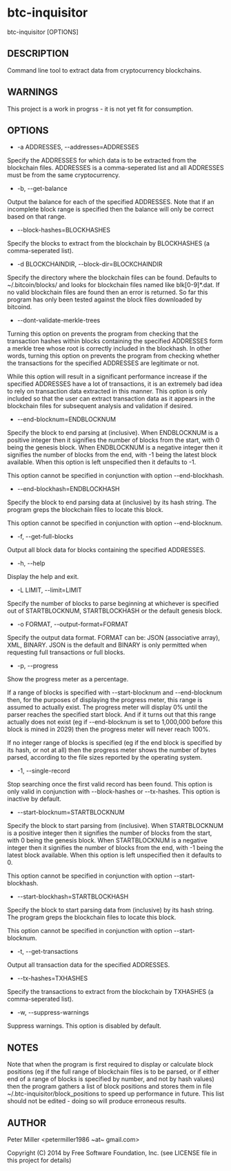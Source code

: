 btc-inquisitor
==========

   btc-inquisitor [OPTIONS]

DESCRIPTION
----------

Command line tool to extract data from cryptocurrency blockchains.

WARNINGS
----------

This project is a work in progrss - it is not yet fit for consumption.

OPTIONS
----------

-   -a ADDRESSES, --addresses=ADDRESSES

Specify the ADDRESSES for which data is to be extracted from the blockchain files. ADDRESSES is a comma-seperated list and all ADDRESSES must be from the same cryptocurrency.

-   -b, --get-balance

Output the balance for each of the specified ADDRESSES. Note that if an incomplete block range is specified then the balance will only be correct based on that range.

-   --block-hashes=BLOCKHASHES

Specify the blocks to extract from the blockchain by BLOCKHASHES (a comma-seperated list).

-   -d BLOCKCHAINDIR, --block-dir=BLOCKCHAINDIR

Specify the directory where the blockchain files can be found. Defaults to ~/.bitcoin/blocks/ and looks for blockchain files named like blk[0-9]*.dat. If no valid blockchain files are found then an error is returned. So far this program has only been tested against the block files downloaded by bitcoind.

-   --dont-validate-merkle-trees

Turning this option on prevents the program from checking that the transaction hashes within blocks containing the specified ADDRESSES form a merkle tree whose root is correctly included in the blockhash. In other words, turning this option on prevents the program from checking whether the transactions for the specified ADDRESSES are legitimate or not.

While this option will result in a significant performance increase if the specified ADDRESSES have a lot of transactions, it is an extremely bad idea to rely on transaction data extracted in this manner. This option is only included so that the user can extract transaction data as it appears in the blockchain files for subsequent analysis and validation if desired.

-   --end-blocknum=ENDBLOCKNUM

Specify the block to end parsing at (inclusive). When ENDBLOCKNUM is a positive integer then it signifies the number of blocks from the start, with 0 being the genesis block. When ENDBLOCKNUM is a negative integer then it signifies the number of blocks from the end, with -1 being the latest block available. When this option is left unspecified then it defaults to -1.

This option cannot be specified in conjunction with option --end-blockhash.

-   --end-blockhash=ENDBLOCKHASH

Specify the block to end parsing data at (inclusive) by its hash string. The program greps the blockchain files to locate this block.

This option cannot be specified in conjunction with option --end-blocknum.

-   -f, --get-full-blocks

Output all block data for blocks containing the specified ADDRESSES.

-   -h, --help

Display the help and exit.

-   -L LIMIT, --limit=LIMIT

Specify the number of blocks to parse beginning at whichever is specified out of STARTBLOCKNUM, STARTBLOCKHASH or the default genesis block.

-   -o FORMAT, --output-format=FORMAT

Specify the output data format. FORMAT can be: JSON (associative array), XML, BINARY. JSON is the default and BINARY is only permitted when requesting full transactions or full blocks.

-   -p, --progress

Show the progress meter as a percentage.

If a range of blocks is specified with --start-blocknum and --end-blocknum then, for the purposes of displaying the progress meter, this range is assumed to actually exist. The progress meter will display 0% until the parser reaches the specified start block. And if it turns out that this range actually does not exist (eg if --end-blocknum is set to 1,000,000 before this block is mined in 2029) then the progress meter will never reach 100%.

If no integer range of blocks is specified (eg if the end block is specified by its hash, or not at all) then the progress meter shows the number of bytes parsed, according to the file sizes reported by the operating system.

-   -1, --single-record

Stop searching once the first valid record has been found. This option is only valid in conjunction with --block-hashes or --tx-hashes. This option is inactive by default.

-   --start-blocknum=STARTBLOCKNUM

Specify the block to start parsing from (inclusive). When STARTBLOCKNUM is a positive integer then it signifies the number of blocks from the start, with 0 being the genesis block. When STARTBLOCKNUM is a negative integer then it signifies the number of blocks from the end, with -1 being the latest block available. When this option is left unspecified then it defaults to 0.

This option cannot be specified in conjunction with option --start-blockhash.

-   --start-blockhash=STARTBLOCKHASH

Specify the block to start parsing data from (inclusive) by its hash string. The program greps the blockchain files to locate this block.

This option cannot be specified in conjunction with option --start-blocknum.

-   -t, --get-transactions

Output all transaction data for the specified ADDRESSES.

-   --tx-hashes=TXHASHES

Specify the transactions to extract from the blockchain by TXHASHES (a comma-seperated list).

-   -w, --suppress-warnings

Suppress warnings. This option is disabled by default.

NOTES
----------

Note that when the program is first required to display or calculate block positions (eg if the full range of blockchain files is to be parsed, or if either end of a range of blocks is specified by number, and not by hash values) then the program gathers a list of block positions and stores them in file ~/.btc-inquisitor/block_positions to speed up performance in future. This list should not be edited - doing so will produce erroneous results.

AUTHOR
----------

Peter Miller <petermiller1986 ~at~ gmail.com>

Copyright (C) 2014 by Free Software Foundation, Inc. (see LICENSE file in this project for details)

